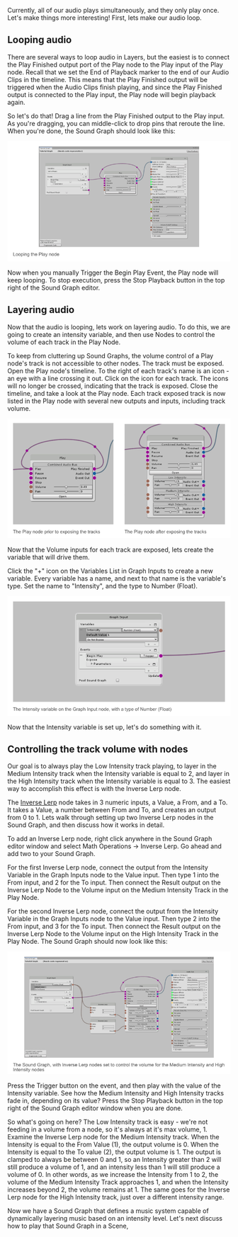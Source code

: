 Currently, all of our audio plays simultaneously, and they only play once. Let's make things more interesting! First, lets make our audio loop.

## Looping audio
There are several ways to loop audio in Layers, but the easiest is to connect the Play Finished output port of the Play node to the Play input of the Play node. Recall that we set the End of Playback marker to the end of our Audio Clips in the timeline. This means that the Play Finished output will be triggered when the Audio Clips finish playing, and since the Play Finished output is connected to the Play input, the Play node will begin playback again.

So let's do that! Drag a line from the Play Finished output to the Play input. As you're dragging, you can middle-click to drop pins that reroute the line. When you're done, the Sound Graph should look like this:

![Tutorial-LoopingThePlayNode](IMG/Tutorial-LoopingThePlayNode.png)

Now when you manually Trigger the Begin Play Event, the Play node will keep looping. To stop execution, press the Stop Playback button in the top right of the Sound Graph editor.

## Layering audio
Now that the audio is looping, lets work on layering audio. To do this, we are going to create an intensity variable, and then use Nodes to control the volume of each track in the Play Node.

To keep from cluttering up Sound Graphs, the volume control of a Play node's track is not accessible to other nodes. The track must be exposed. Open the Play node's timeline. To the right of each track's name is an icon - an eye with a line crossing it out. Click on the icon for each track. The icons will no longer be crossed, indicating that the track is exposed. Close the timeline, and take a look at the Play node. Each track exposed track is now listed in the Play node with several new outputs and inputs, including track volume.

![Tutorial-ExposingTracks.png](IMG/Tutorial-ExposingTracks.png)

Now that the Volume inputs for each track are exposed, lets create the variable that will drive them.

Click the "+" icon on the Variables List in Graph Inputs to create a new variable. Every variable has a name, and next to that name is the variable's type. Set the name to "Intensity", and the type to Number (Float).

![Tutorial-AddingIntensityVariable.png](IMG/Tutorial-AddingIntensityVariable.png)

Now that the Intensity variable is set up, let's do something with it.

## Controlling the track volume with nodes
Our goal is to always play the Low Intensity track playing, to layer in the Medium Intensity track when the Intensity variable is equal to 2, and layer in the High Intensity track when the Intensity variable is equal to 3. The easiest way to accomplish this effect is with the Inverse Lerp node.

The [Inverse Lerp](Inverse-Lerp) node takes in 3 numeric inputs, a Value, a From, and a To. It takes a Value, a number between From and To, and creates an output from 0 to 1. Lets walk through setting up two Inverse Lerp nodes in the Sound Graph, and then discuss how it works in detail.

To add an Inverse Lerp node, right click anywhere in the Sound Graph editor window and select Math Operations -> Inverse Lerp. Go ahead and add two to your Sound Graph.

For the first Inverse Lerp node, connect the output from the Intensity Variable in the Graph Inputs node to the Value input. Then type 1 into the From input, and 2 for the To input. Then connect the Result output on the Inverse Lerp Node to the Volume input on the Medium Intensity Track in the Play Node.

For the second Inverse Lerp node, connect the output from the Intensity Variable in the Graph Inputs node to the Value input. Then type 2 into the From input, and 3 for the To input. Then connect the Result output on the Inverse Lerp Node to the Volume input on the High Intensity Track in the Play Node. The Sound Graph should now look like this:

![Tutorial-SettingUpInverseLerp.png](IMG/Tutorial-SettingUpInverseLerp.png)

Press the Trigger button on the event, and then play with the value of the Intensity variable. See how the Medium Intensity and High Intensity tracks fade in, depending on its value? Press the Stop Playback button in the top right of the Sound Graph editor window when you are done.

So what's going on here? The Low Intensity track is easy - we're not feeding in a volume from a node, so it's always at it's max volume, 1. Examine the Inverse Lerp node for the Medium Intensity track. When the Intensity is equal to the From Value (1), the output volume is 0. When the Intensity is equal to the To value (2), the output volume is 1. The output is clamped to always be between 0 and 1, so an Intensity greater than 2 will still produce a volume of 1, and an intensity less than 1 will still produce a volume of 0. In other words, as we increase the Intensity from 1 to 2, the volume of the Medium Intensity Track approaches 1, and when the Intensity increases beyond 2, the volume remains at 1. The same goes for the Inverse Lerp node for the High Intensity track, just over a different intensity range.

Now we have a Sound Graph that defines a music system capable of dynamically layering music based on an intensity level. Let's next discuss how to play that Sound Graph in a Scene,

